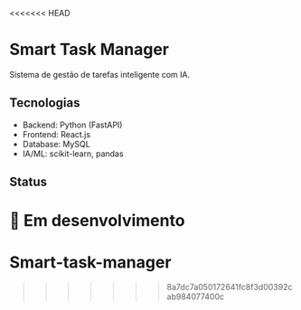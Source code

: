 <<<<<<< HEAD
# Smart Task Manager

Sistema de gestão de tarefas inteligente com IA.

## Tecnologias
- Backend: Python (FastAPI)
- Frontend: React.js
- Database: MySQL
- IA/ML: scikit-learn, pandas

## Status
🚧 Em desenvolvimento
=======
# Smart-task-manager
>>>>>>> 8a7dc7a050172641fc8f3d00392cab984077400c
